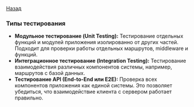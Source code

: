 [Назад](../README.md)

### Типы тестирования

- **Модульное тестирование (Unit Testing):** Тестирование отдельных функций и модулей приложения изолированно от 
других частей. Подходит для проверки работы отдельных маршрутов, middleware и функций.
- **Интеграционное тестирование (Integration Testing):** Тестирование взаимодействия различных компонентов системы, 
например, маршрутов с базой данных.
- **Тестирование API (End-to-End или E2E):** Проверка всех компонентов приложения как единой системы. Это позволяет 
убедиться, что взаимодействие клиента с сервером работает правильно.
